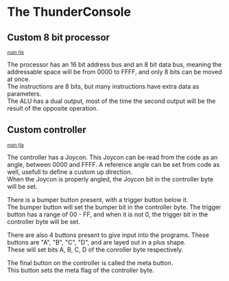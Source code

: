 # The ThunderConsole

## Custom 8 bit processor

<sub><sup>_[main file](processor.md)_</sub></sup>  

The processor has an 16 bit address bus and an 8 bit data bus, meaning the addressable space will be from 0000 to FFFF, and only 8 bits can be moved at once.  
The instructions are 8 bits, but many instructions have extra data as parameters.  
The ALU has a dual output, most of the time the second output will be the result of the opposite operation.  

## Custom controller

<sub><sup>_[main file](controller.md)_</sub></sup>  

The controller has a Joycon. This Joycon can be read from the code as an angle, between 0000 and FFFF. A reference angle can be set from code as well, usefull to define a custom up direction.  
When the Joycon is properly angled, the Joycon bit in the controller byte will be set.

There is a bumper button present, with a trigger button below it.  
The bumper button will set the bumper bit in the controller byte.
The trigger button has a range of 00 - FF, and when it is not 0, the trigger bit in the controller byte will be set.

There are also 4 buttons present to give input into the programs. These buttons are "A", "B", "C", "D", and are layed out in a plus shape.  
These will set bits A, B, C, D of the conroller byte respectively.

The final button on the controller is called the meta button.  
This button sets the meta flag of the controller byte.
